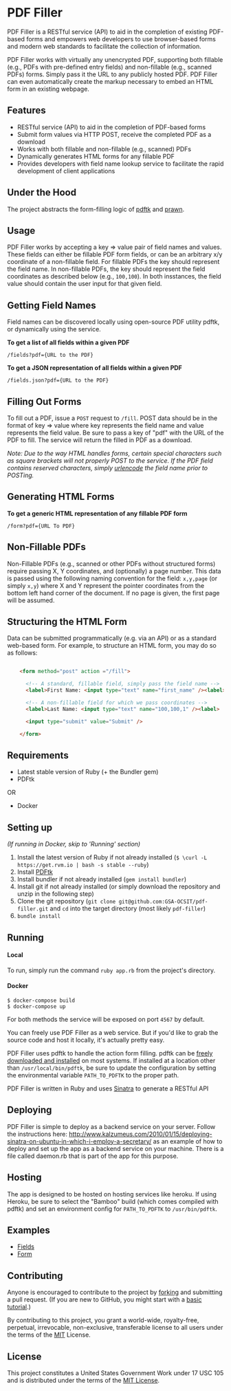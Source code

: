 PDF Filler
===========

PDF Filler is a RESTful service (API) to aid in the completion of existing PDF-based forms and empowers web developers to use browser-based forms and modern web standards to facilitate the collection of information.

PDF Filler works with virtually any unencrypted PDF, supporting both fillable (e.g., PDFs with pre-defined entry fields) and non-fillable (e.g., scanned PDFs) forms. Simply pass it the URL to any publicly hosted PDF. PDF Filler can even automatically create the markup necessary to embed an HTML form in an existing webpage.

Features
-------

* RESTful service (API) to aid in the completion of PDF-based forms
* Submit form values via HTTP POST, receive the completed PDF as a download
* Works with both fillable and non-fillable (e.g., scanned) PDFs
* Dynamically generates HTML forms for any fillable PDF
* Provides developers with field name lookup service to facilitate the rapid development of client applications

Under the Hood
--------------

The project abstracts the form-filling logic of [pdftk](http://www.pdflabs.com/tools/pdftk-the-pdf-toolkit/) and [prawn](https://github.com/prawnpdf/prawn).

Usage
-----

PDF Filler works by accepting a key => value pair of field names and values. These fields can either be fillable PDF form fields, or can be an arbitrary x/y coordinate of a non-fillable field. For fillable PDFs the key should represent the field name. In non-fillable PDFs, the key should represent the field coordinates as described below (e.g., `100,100`). In both insstances, the field value should contain the user input for that given field.

Getting Field Names
-------------------

Field names can be discovered locally using open-source PDF utility pdftk, or dynamically using the service.

**To get a list of all fields within a given PDF**

`/fields?pdf={URL to the PDF}`

**To get a JSON representation of all fields within a given PDF**

`/fields.json?pdf={URL to the PDF}`

Filling Out Forms
-----------------

To fill out a PDF, issue a `POST` request to `/fill`. POST data should be in the format of key => value where key represents the field name and value represents the field value. Be sure to pass a key of "pdf" with the URL of the PDF to fill. The service will return the filled in PDF as a download.

*Note: Due to the way HTML handles forms, certain special characters such as square brackets will not properly POST to the service. If the PDF field contains reserved characters, simply [urlencode](http://en.wikipedia.org/wiki/Percent-encoding) the field name prior to POSTing.*

Generating HTML Forms
---------------------

**To get a generic HTML representation of any fillable PDF form**

`/form?pdf={URL To PDF}`

Non-Fillable PDFs
-----------------

Non-Fillable PDFs (e.g., scanned or other PDFs without structured forms) require passing X, Y coordinates, and (optionally) a page number. This data is passed using the following naming convention for the field: `x,y,page` (or simply `x,y`) where X and Y represent the pointer coordinates from the bottom left hand corner of the document. If no page is given, the first page will be assumed.

Structuring the HTML Form
-------------------------

Data can be submitted programmatically (e.g. via an API) or as a standard web-based form. For example, to structure an HTML form, you may do so as follows:

```html

    <form method="post" action ="/fill">

      <!-- A standard, fillable field, simply pass the field name -->
      <label>First Name: <input type="text" name="first_name" /><label>

      <!-- A non-fillable field for which we pass coordinates -->
      <label>Last Name: <input type="text" name="100,100,1" /><label>

      <input type="submit" value="Submit" />

    </form>

```

Requirements
------------
* Latest stable version of Ruby (+ the Bundler gem)
* PDFtk

OR

* Docker

Setting up
----------
_(If running in Docker, skip to 'Running' section)_
1. Install the latest version of Ruby if not already installed (`$ \curl -L https://get.rvm.io | bash -s stable --ruby`)
2. Install [PDFtk](http://www.pdflabs.com/docs/install-pdftk/)
3. Install bundler if not already installed (`gem install bundler`)
4. Install git if not already installed (or simply download the repository and unzip in the following step)
5. Clone the git repository (`git clone git@github.com:GSA-OCSIT/pdf-filler.git` and `cd` into the target directory (most likely `pdf-filler`)
6. `bundle install`

Running
-------
#### Local
To run, simply run the command `ruby app.rb` from the project's directory.

#### Docker
```
$ docker-compose build
$ docker-compose up
```

For both methods the service will be exposed on port `4567` by default.

You can freely use PDF Filler as a web service. But if you'd like to grab the source code and host it locally, it's actually pretty easy.

PDF Filler uses pdftk to handle the action form filling. pdftk can be [freely downloaded and installed](http://www.pdflabs.com/docs/install-pdftk/) on most systems. If installed at a location other than `/usr/local/bin/pdftk`, be sure to update the configuration by setting the environmental variable `PATH_TO_PDFTK` to the proper path.

PDF Filler is written in Ruby and uses [Sinatra](http://www.sinatrarb.com/) to generate a RESTful API

Deploying
-------

PDF Filler is simple to deploy as a backend service on your server.  Follow the instructions here: http://www.kalzumeus.com/2010/01/15/deploying-sinatra-on-ubuntu-in-which-i-employ-a-secretary/ as an example of how to deploy and set up the app as a backend service on your machine.  There is a file called daemon.rb that is part of the app for this purpose.

Hosting
------

The app is designed to be hosted on hosting services like heroku. If using Heroku, be sure to select the "Bamboo" build (which comes compiled with pdftk) and set an environment config for `PATH_TO_PDFTK` to `/usr/bin/pdftk`.

Examples
--------

* [Fields](http://labs.data.gov/pdf-filler/fields?pdf=http://help.adobe.com/en_US/Acrobat/9.0/Samples/interactiveform_enabled.pdf)
* [Form](http://labs.data.gov/pdf-filler/form?pdf=http://help.adobe.com/en_US/Acrobat/9.0/Samples/interactiveform_enabled.pdf)

Contributing
------------

Anyone is encouraged to contribute to the project by [forking](https://help.github.com/articles/fork-a-repo) and submitting a pull request. (If you are new to GitHub, you might start with a [basic tutorial](https://help.github.com/articles/set-up-git).)

By contributing to this project, you grant a world-wide, royalty-free, perpetual, irrevocable, non-exclusive, transferable license to all users under the terms of the [MIT](http://opensource.org/licenses/mit-license.php) License.

License
-------

This project constitutes a United States Government Work under 17 USC 105 and is distributed under the terms of the [MIT License](http://opensource.org/licenses/mit-license.php).
